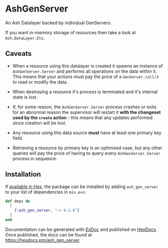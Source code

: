 # AshGenServer

An Ash Datalayer backed by individual GenServers.

If you want in-memory storage of resources then take a look at
`Ash.DataLayer.Ets`.

## Caveats
  
  * When a resource using this datalayer is created it spawns an instance of
    `AshGenServer.Server` and performs all operations on the data within it.
    This means that your actions must pay the price of a `GenServer.call/3` to
    read or modify the data.
    
  * When destroying a resource it's process is terminated and it's internal
    state is lost.
    
  * If, for some reason, the `AshGenServer.Server` process crashes or exits for
    an abnormal reason the supervisor will restart it **with the changeset used
    by the `create` action** - this means that any updates performed since
    creation will be lost.
    
  * Any resource using this data source **must** have at least one primary key
    field.
    
  * Retrieving a resource by primary key is an optimised case, but any other
    queries will pay the price of having to query every `AshGenServer.Server`
    process in sequence.
    
## Installation

If [available in Hex](https://hex.pm/docs/publish), the package can be installed
by adding `ash_gen_server` to your list of dependencies in `mix.exs`:

```elixir
def deps do
  [
    {:ash_gen_server, "~> 0.2.0"}
  ]
end
```

Documentation can be generated with [ExDoc](https://github.com/elixir-lang/ex_doc)
and published on [HexDocs](https://hexdocs.pm). Once published, the docs can
be found at <https://hexdocs.pm/ash_gen_server>.


